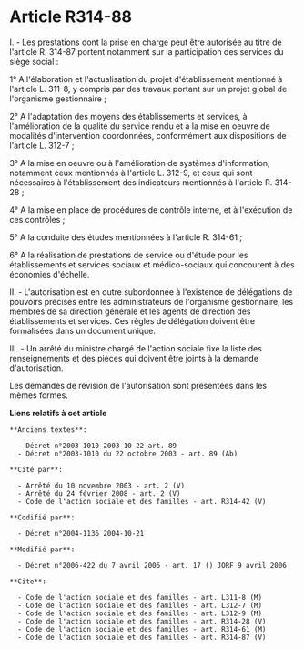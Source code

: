 # Article R314-88

I. - Les prestations dont la prise en charge peut être autorisée au titre de l'article R. 314-87 portent notamment sur la
participation des services du siège social :

1° A l'élaboration et l'actualisation du projet d'établissement mentionné à l'article L. 311-8, y compris par des travaux
portant sur un projet global de l'organisme gestionnaire ;

2° A l'adaptation des moyens des établissements et services, à l'amélioration de la qualité du service rendu et à la mise en
oeuvre de modalités d'intervention coordonnées, conformément aux dispositions de l'article L. 312-7 ;

3° A la mise en oeuvre ou à l'amélioration de systèmes d'information, notamment ceux mentionnés à l'article L. 312-9, et ceux
qui sont nécessaires à l'établissement des indicateurs mentionnés à l'article R. 314-28 ;

4° A la mise en place de procédures de contrôle interne, et à l'exécution de ces contrôles ;

5° A la conduite des études mentionnées à l'article R. 314-61 ;

6° A la réalisation de prestations de service ou d'étude pour les établissements et services sociaux et médico-sociaux qui
concourent à des économies d'échelle.

II. - L'autorisation est en outre subordonnée à l'existence de délégations de pouvoirs précises entre les administrateurs de
l'organisme gestionnaire, les membres de sa direction générale et les agents de direction des établissements et services. Ces
règles de délégation doivent être formalisées dans un document unique.

III. - Un arrêté du ministre chargé de l'action sociale fixe la liste des renseignements et des pièces qui doivent être
joints à la demande d'autorisation.

Les demandes de révision de l'autorisation sont présentées dans les mêmes formes.

**Liens relatifs à cet article**

	**Anciens textes**:

	  - Décret n°2003-1010 2003-10-22 art. 89
	  - Décret n°2003-1010 du 22 octobre 2003 - art. 89 (Ab)

	**Cité par**:

	  - Arrêté du 10 novembre 2003 - art. 2 (V)
	  - Arrêté du 24 février 2008 - art. 2 (V)
	  - Code de l'action sociale et des familles - art. R314-42 (V)

	**Codifié par**:

	  - Décret n°2004-1136 2004-10-21

	**Modifié par**:

	  - Décret n°2006-422 du 7 avril 2006 - art. 17 () JORF 9 avril 2006

	**Cite**:

	  - Code de l'action sociale et des familles - art. L311-8 (M)
	  - Code de l'action sociale et des familles - art. L312-7 (M)
	  - Code de l'action sociale et des familles - art. L312-9 (M)
	  - Code de l'action sociale et des familles - art. R314-28 (V)
	  - Code de l'action sociale et des familles - art. R314-61 (M)
	  - Code de l'action sociale et des familles - art. R314-87 (V)
